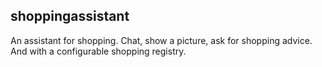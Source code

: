 ## shoppingassistant
An assistant for shopping. Chat, show a picture, ask for shopping advice. And with a configurable shopping registry.
